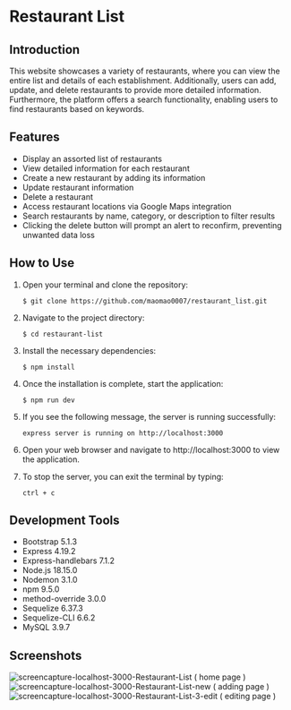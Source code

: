 # Restaurant List

## Introduction
This website showcases a variety of restaurants, where you can view the entire list and details of each establishment. Additionally, users can add, update, and delete restaurants to provide more detailed information. Furthermore, the platform offers a search functionality, enabling users to find restaurants based on keywords.

## Features

- Display an assorted list of restaurants
- View detailed information for each restaurant
- Create a new restaurant by adding its information
- Update restaurant information
- Delete a restaurant
- Access restaurant locations via Google Maps integration
- Search restaurants by name, category, or description to filter results
- Clicking the delete button will prompt an alert to reconfirm, preventing unwanted data loss

## How to Use
1. Open your terminal and clone the repository:
   ```shell
   $ git clone https://github.com/maomao0007/restaurant_list.git
2. Navigate to the project directory:
   ```shell
   $ cd restaurant-list
3. Install the necessary dependencies:
   ```shell
   $ npm install
4. Once the installation is complete, start the application:
   ```shell
   $ npm run dev
5. If you see the following message, the server is running successfully:
   ```shell
   express server is running on http://localhost:3000
6. Open your web browser and navigate to http://localhost:3000 to view the application.

7. To stop the server, you can exit the terminal by typing:
   ```shell
   ctrl + c
   
## Development Tools
- Bootstrap 5.1.3
- Express 4.19.2
- Express-handlebars 7.1.2
- Node.js 18.15.0
- Nodemon 3.1.0
- npm 9.5.0
- method-override 3.0.0
- Sequelize 6.37.3
- Sequelize-CLI 6.6.2
- MySQL 3.9.7

## Screenshots
![screencapture-localhost-3000-Restaurant-List ( home page )](https://github.com/maomao0007/restaurant_list/assets/164178703/802ff583-3026-4945-93c2-1bdc645a6d6f)
![screencapture-localhost-3000-Restaurant-List-new ( adding page ) ](https://github.com/maomao0007/restaurant_list/assets/164178703/40086186-6f0d-4f0a-a6b6-acc155de18d8)
![screencapture-localhost-3000-Restaurant-List-3-edit ( editing page )](https://github.com/maomao0007/restaurant_list/assets/164178703/81b344ce-e884-428d-aae0-26bab66be8e1)
